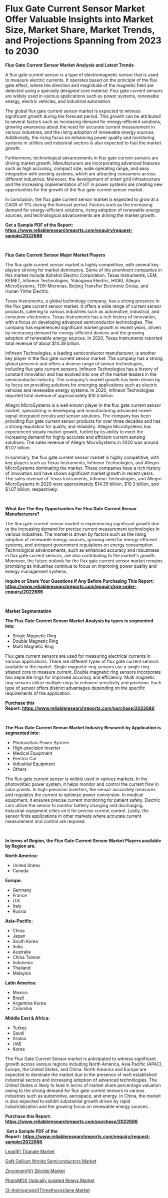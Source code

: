 <p><h1>Flux Gate Current Sensor Market Offer Valuable Insights into Market Size, Market Share, Market Trends, and Projections Spanning from 2023 to 2030</h1></p><p><strong>Flux Gate Current Sensor Market Analysis and Latest Trends</strong></p>
<p><p>A flux gate current sensor is a type of electromagnetic sensor that is used to measure electric currents. It operates based on the principle of the flux gate effect, where the direction and magnitude of the magnetic field are detected using a specially designed core material. Flux gate current sensors are widely used in various applications such as power systems, renewable energy, electric vehicles, and industrial automation.</p><p>The global flux gate current sensor market is expected to witness significant growth during the forecast period. This growth can be attributed to several factors such as increasing demand for energy-efficient solutions, growing awareness about the need for accurate current measurement in various industries, and the rising adoption of renewable energy sources. Additionally, the rising focus on enhancing power quality and monitoring systems in utilities and industrial sectors is also expected to fuel the market growth.</p><p>Furthermore, technological advancements in flux gate current sensors are driving market growth. Manufacturers are incorporating advanced features such as high accuracy, compact size, wide operating range, and easy integration with existing systems, which are attracting consumers across different industries. Moreover, the development of smart grid infrastructure and the increasing implementation of IoT in power systems are creating new opportunities for the growth of the flux gate current sensor market.</p><p>In conclusion, the flux gate current sensor market is expected to grow at a CAGR of 11% during the forecast period. Factors such as the increasing demand for energy-efficient solutions, rising adoption of renewable energy sources, and technological advancements are driving the market growth.</p></p>
<p><strong>Get a Sample PDF of the Report:&nbsp; <a href="https://www.reliableresearchreports.com/enquiry/request-sample/2022686">https://www.reliableresearchreports.com/enquiry/request-sample/2022686</a></strong></p>
<p>&nbsp;</p>
<p><strong>Flux Gate Current Sensor Major Market Players</strong></p>
<p><p>The flux gate current sensor market is highly competitive, with several key players striving for market dominance. Some of the prominent companies in this market include Kohshin Electric Corporation, Texas Instruments, LEM, KEMET, Infineon Technologies, Yokogawa Electric, HIOKI, Allegro MicroSystems, TDK-Micronas, Beijing TransFar Electronic Group, and Hunan Yinhe Electric.</p><p>Texas Instruments, a global technology company, has a strong presence in the flux gate current sensor market. It offers a wide range of current sensor products, catering to various industries such as automotive, industrial, and consumer electronics. Texas Instruments has a rich history of innovation, with a focus on developing advanced semiconductor technologies. The company has experienced significant market growth in recent years, driven by increasing demand for energy-efficient devices and the growing adoption of renewable energy sources. In 2020, Texas Instruments reported total revenue of about $14.39 billion.</p><p>Infineon Technologies, a leading semiconductor manufacturer, is another key player in the flux gate current sensor market. The company has a strong global presence and offers a diverse range of sensor technologies, including flux gate current sensors. Infineon Technologies has a history of constant innovation and has evolved into one of the market leaders in the semiconductor industry. The company's market growth has been driven by its focus on providing solutions for emerging applications such as electric vehicles and renewable energy systems. In 2020, Infineon Technologies reported total revenue of approximately $10.3 billion.</p><p>Allegro MicroSystems is a well-known player in the flux gate current sensor market, specializing in developing and manufacturing advanced mixed-signal integrated circuits and sensor solutions. The company has been providing flux gate current sensor products for over three decades and has a strong reputation for quality and reliability. Allegro MicroSystems has experienced steady market growth, fueled by its ability to meet the increasing demand for highly accurate and efficient current sensing solutions. The sales revenue of Allegro MicroSystems in 2020 was around $1.07 billion.</p><p>In summary, the flux gate current sensor market is highly competitive, with key players such as Texas Instruments, Infineon Technologies, and Allegro MicroSystems dominating the market. These companies have a rich history of innovation and have shown significant market growth in recent years. The sales revenue of Texas Instruments, Infineon Technologies, and Allegro MicroSystems in 2020 were approximately $14.39 billion, $10.3 billion, and $1.07 billion, respectively.</p></p>
<p>&nbsp;</p>
<p><strong>What Are The Key Opportunities For Flux Gate Current Sensor Manufacturers?</strong></p>
<p><p>The flux gate current sensor market is experiencing significant growth due to the increasing demand for precise current measurement technologies in various industries. The market is driven by factors such as the rising adoption of renewable energy sources, growing need for energy-efficient systems, and stringent government regulations on energy consumption. Technological advancements, such as enhanced accuracy and robustness in flux gate current sensors, are also contributing to the market's growth. Moreover, the future outlook for the flux gate current sensor market remains promising as industries continue to focus on improving power quality and energy management systems.</p></p>
<p><strong>Inquire or Share Your Questions If Any Before Purchasing This Report: <a href="https://www.reliableresearchreports.com/enquiry/pre-order-enquiry/2022686">https://www.reliableresearchreports.com/enquiry/pre-order-enquiry/2022686</a></strong></p>
<p>&nbsp;</p>
<p><strong>Market Segmentation</strong></p>
<p><strong>The Flux Gate Current Sensor Market Analysis by types is segmented into:</strong></p>
<p><ul><li>Single Magnetic Ring</li><li>Double Magnetic Ring</li><li>Multi Magnetic Ring</li></ul></p>
<p><p>Flux gate current sensors are used for measuring electrical currents in various applications. There are different types of flux gate current sensors available in the market. Single magnetic ring sensors use a single ring-shaped core to measure current. Double magnetic ring sensors incorporate two separate rings for improved accuracy and efficiency. Multi magnetic ring sensors utilize multiple rings to enhance sensitivity and precision. Each type of sensor offers distinct advantages depending on the specific requirements of the application.</p></p>
<p><strong>Purchase this Report:&nbsp;<a href="https://www.reliableresearchreports.com/purchase/2022686">https://www.reliableresearchreports.com/purchase/2022686</a></strong></p>
<p>&nbsp;</p>
<p><strong>The Flux Gate Current Sensor Market Industry Research by Application is segmented into:</strong></p>
<p><ul><li>Photovoltaic Power System</li><li>High-precision Inverter</li><li>Medical Equipment</li><li>Electric Car</li><li>Industrial Equipment</li><li>Others</li></ul></p>
<p><p>The flux gate current sensor is widely used in various markets. In the photovoltaic power system, it helps monitor and control the current flow in solar panels. In high-precision inverters, the sensor accurately measures and regulates the current to optimize power conversion. In medical equipment, it ensures precise current monitoring for patient safety. Electric cars utilize the sensor to monitor battery charging and discharging. Industrial equipment relies on it for precise current control. Lastly, the sensor finds applications in other markets where accurate current measurement and control are required.</p></p>
<p>&nbsp;</p>
<p><strong>In terms of Region, the Flux Gate Current Sensor Market Players available by Region are:</strong></p>
<p>
    <p> <strong> North America: </strong>
        <ul>
            <li>United States</li>
            <li>Canada</li>
        </ul>
        </p> 
    <p> <strong> Europe: </strong>
        <ul>
            <li>Germany</li>
            <li>France</li>
            <li>U.K.</li>
            <li>Italy</li>
            <li>Russia</li>
        </ul>
        </p> 
    <p> <strong> Asia-Pacific: </strong>
        <ul>
            <li>China</li>
            <li>Japan</li>
            <li>South Korea</li>
            <li>India</li>
            <li>Australia</li>
            <li>China Taiwan</li>
            <li>Indonesia</li>
            <li>Thailand</li>
            <li>Malaysia</li>
        </ul>
        </p> 
    <p> <strong> Latin America: </strong>
        <ul>
            <li>Mexico</li>
            <li>Brazil</li>
            <li>Argentina Korea</li>
            <li>Colombia</li>
        </ul>
        </p> 
    <p> <strong> Middle East & Africa: </strong>
        <ul>
            <li>Turkey</li>
            <li>Saudi</li>
            <li>Arabia</li>
            <li>UAE</li>
            <li>Korea</li>
        </ul>
    </p>
    </p>
<p><p>The Flux Gate Current Sensor market is anticipated to witness significant growth across various regions including North America, Asia Pacific (APAC), Europe, the United States, and China. North America and Europe are expected to dominate the market due to the presence of well-established industrial sectors and increasing adoption of advanced technologies. The United States is likely to lead in terms of market share percentage valuation owing to the strong demand for flux gate current sensors in various industries such as automotive, aerospace, and energy. In China, the market is also expected to exhibit substantial growth driven by rapid industrialization and the growing focus on renewable energy sources.</p></p>
<p><strong>Purchase this Report: <a href="https://www.reliableresearchreports.com/purchase/2022686">https://www.reliableresearchreports.com/purchase/2022686</a></strong></p>
<p>&nbsp;<strong>Get a Sample PDF of the Report:&nbsp;&nbsp;<a href="https://www.reliableresearchreports.com/enquiry/request-sample/2022686">https://www.reliableresearchreports.com/enquiry/request-sample/2022686</a></strong></p>
<p><strong></strong></p>
<p><p><a href="https://medium.com/@prakrishnarp23/lead-ii-titanate-market-report-reveals-the-latest-trends-and-growth-opportunities-of-this-market-dc7c7f265b94">Lead(II) Titanate Market</a></p><p><a href="https://github.com/merzlyukov93/Market-Research-Report-List-1/blob/main/gan-gallium-nitride-semiconductors-market.md">GaN Gallium Nitride Semiconductors Market</a></p><p><a href="https://medium.com/@humanhydrohq/zirconium-iv-silicide-market-outlook-industry-overview-and-forecast-2023-to-2030-df56f04e2629">Zirconium(IV) Silicide Market</a></p><p><a href="https://github.com/sofyaavrova/Market-Research-Report-List-1/blob/main/photomos-optically-isolated-relays-market.md">PhotoMOS Optically isolated Relays Market</a></p><p><a href="https://medium.com/@reportmines/3-aminopropyl-trimethoxysilane-market-size-reveals-the-best-marketing-channels-in-global-industry-13a56c04417d">(3-Aminopropyl)Trimethoxysilane Market</a></p></p>